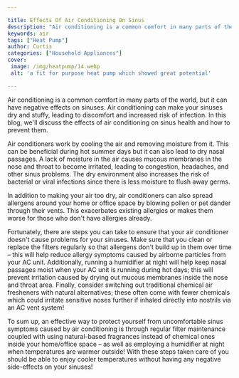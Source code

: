 ```yaml
---

title: Effects Of Air Conditioning On Sinus
description: "Air conditioning is a common comfort in many parts of the world, but it can have negative effects on sinuses. Air conditioning can...learn more"
keywords: air
tags: ["Heat Pump"]
author: Curtis
categories: ["Household Appliances"]
cover: 
 image: /img/heatpump/14.webp
 alt: 'a fit for purpose heat pump which showed great potential'

---
```


Air conditioning is a common comfort in many parts of the world, but it can have negative effects on sinuses. Air conditioning can make your sinuses dry and stuffy, leading to discomfort and increased risk of infection. In this blog, we'll discuss the effects of air conditioning on sinus health and how to prevent them.

Air conditioners work by cooling the air and removing moisture from it. This can be beneficial during hot summer days but it can also lead to dry nasal passages. A lack of moisture in the air causes mucous membranes in the nose and throat to become irritated, leading to congestion, headaches, and other sinus problems. The dry environment also increases the risk of bacterial or viral infections since there is less moisture to flush away germs. 

In addition to making your air too dry, air conditioners can also spread allergens around your home or office space by blowing pollen or pet dander through their vents. This exacerbates existing allergies or makes them worse for those who don't have allergies already. 

Fortunately, there are steps you can take to ensure that your air conditioner doesn't cause problems for your sinuses. Make sure that you clean or replace the filters regularly so that allergens don't build up in them over time – this will help reduce allergy symptoms caused by airborne particles from your AC unit. Additionally, running a humidifier at night will help keep nasal passages moist when your AC unit is running during hot days; this will prevent irritation caused by drying out mucous membranes inside the nose and throat area. Finally, consider switching out traditional chemical air fresheners with natural alternatives; these often come with fewer chemicals which could irritate sensitive noses further if inhaled directly into nostrils via an AC vent system! 

To sum up, an effective way to protect yourself from uncomfortable sinus symptoms caused by air conditioning is through regular filter maintenance coupled with using natural-based fragrances instead of chemical ones inside your home/office space – as well as employing a humidifier at night when temperatures are warmer outside! With these steps taken care of you should be able to enjoy cooler temperatures without having any negative side-effects on your sinuses!
